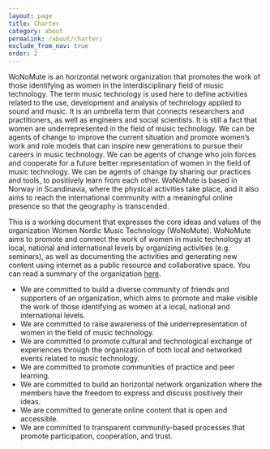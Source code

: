 ```yaml
---
layout: page
title: Charter
category: about
permalink: /about/charter/
exclude_from_nav: true
order: 2
---
```


WoNoMute is an horizontal network organization that promotes the work of those identifying as women in the interdisciplinary field of music technology. The term music technology is used here to define activities related to the use, development and analysis of technology applied to sound and music. It is an umbrella term that connects researchers and practitioners, as well as engineers and social scientists. It is still a fact that women are underrepresented in the field of music technology. We can be agents of change to improve the current situation and promote women’s work and role models that can inspire new generations to pursue their careers in music technology. We can be agents of change who join forces and cooperate for a future better representation of women in the field of music technology. We can be agents of change by sharing our practices and tools, to positively learn from each other.  WoNoMute is based in Norway in Scandinavia, where the physical activities take place, and it also aims to reach the international community with a meaningful online presence so that the geography is transcended.

This is a working document that expresses the core ideas and values of the organization Women Nordic Music Technology (WoNoMute). WoNoMute aims to promote and connect the work of women in music technology at local, national and international levels by organizing activities (e.g. seminars), as well as documenting the activities and generating new content using internet as a public resource and collaborative space. You can read a summary of the organization [here](/about/).

* We are committed to build a diverse community of friends and supporters of an organization, which aims to promote and make visible the work of those identifying as women at a local, national and international levels.
* We are committed to raise awareness of the underrepresentation of women in the field of music technology.
* We are committed to promote cultural and technological exchange of experiences through the organization of both local and networked events related to music technology.
* We are committed to promote communities of practice and peer learning.
* We are committed to build an horizontal network organization where the members have the freedom to express and discuss positively their ideas.
* We are committed to generate online content that is open and accessible.
* We are committed to transparent community-based processes that promote participation, cooperation, and trust.
